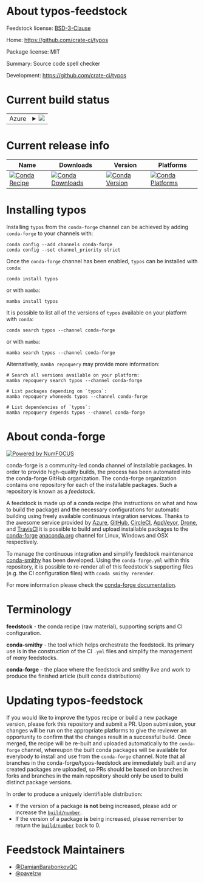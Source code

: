 About typos-feedstock
=====================

Feedstock license: [BSD-3-Clause](https://github.com/conda-forge/typos-feedstock/blob/main/LICENSE.txt)

Home: https://github.com/crate-ci/typos

Package license: MIT

Summary: Source code spell checker

Development: https://github.com/crate-ci/typos

Current build status
====================


<table>
    
  <tr>
    <td>Azure</td>
    <td>
      <details>
        <summary>
          <a href="https://dev.azure.com/conda-forge/feedstock-builds/_build/latest?definitionId=18656&branchName=main">
            <img src="https://dev.azure.com/conda-forge/feedstock-builds/_apis/build/status/typos-feedstock?branchName=main">
          </a>
        </summary>
        <table>
          <thead><tr><th>Variant</th><th>Status</th></tr></thead>
          <tbody><tr>
              <td>linux_64</td>
              <td>
                <a href="https://dev.azure.com/conda-forge/feedstock-builds/_build/latest?definitionId=18656&branchName=main">
                  <img src="https://dev.azure.com/conda-forge/feedstock-builds/_apis/build/status/typos-feedstock?branchName=main&jobName=linux&configuration=linux%20linux_64_" alt="variant">
                </a>
              </td>
            </tr><tr>
              <td>linux_aarch64</td>
              <td>
                <a href="https://dev.azure.com/conda-forge/feedstock-builds/_build/latest?definitionId=18656&branchName=main">
                  <img src="https://dev.azure.com/conda-forge/feedstock-builds/_apis/build/status/typos-feedstock?branchName=main&jobName=linux&configuration=linux%20linux_aarch64_" alt="variant">
                </a>
              </td>
            </tr><tr>
              <td>linux_ppc64le</td>
              <td>
                <a href="https://dev.azure.com/conda-forge/feedstock-builds/_build/latest?definitionId=18656&branchName=main">
                  <img src="https://dev.azure.com/conda-forge/feedstock-builds/_apis/build/status/typos-feedstock?branchName=main&jobName=linux&configuration=linux%20linux_ppc64le_" alt="variant">
                </a>
              </td>
            </tr><tr>
              <td>osx_64</td>
              <td>
                <a href="https://dev.azure.com/conda-forge/feedstock-builds/_build/latest?definitionId=18656&branchName=main">
                  <img src="https://dev.azure.com/conda-forge/feedstock-builds/_apis/build/status/typos-feedstock?branchName=main&jobName=osx&configuration=osx%20osx_64_" alt="variant">
                </a>
              </td>
            </tr><tr>
              <td>osx_arm64</td>
              <td>
                <a href="https://dev.azure.com/conda-forge/feedstock-builds/_build/latest?definitionId=18656&branchName=main">
                  <img src="https://dev.azure.com/conda-forge/feedstock-builds/_apis/build/status/typos-feedstock?branchName=main&jobName=osx&configuration=osx%20osx_arm64_" alt="variant">
                </a>
              </td>
            </tr><tr>
              <td>win_64</td>
              <td>
                <a href="https://dev.azure.com/conda-forge/feedstock-builds/_build/latest?definitionId=18656&branchName=main">
                  <img src="https://dev.azure.com/conda-forge/feedstock-builds/_apis/build/status/typos-feedstock?branchName=main&jobName=win&configuration=win%20win_64_" alt="variant">
                </a>
              </td>
            </tr>
          </tbody>
        </table>
      </details>
    </td>
  </tr>
</table>

Current release info
====================

| Name | Downloads | Version | Platforms |
| --- | --- | --- | --- |
| [![Conda Recipe](https://img.shields.io/badge/recipe-typos-green.svg)](https://anaconda.org/conda-forge/typos) | [![Conda Downloads](https://img.shields.io/conda/dn/conda-forge/typos.svg)](https://anaconda.org/conda-forge/typos) | [![Conda Version](https://img.shields.io/conda/vn/conda-forge/typos.svg)](https://anaconda.org/conda-forge/typos) | [![Conda Platforms](https://img.shields.io/conda/pn/conda-forge/typos.svg)](https://anaconda.org/conda-forge/typos) |

Installing typos
================

Installing `typos` from the `conda-forge` channel can be achieved by adding `conda-forge` to your channels with:

```
conda config --add channels conda-forge
conda config --set channel_priority strict
```

Once the `conda-forge` channel has been enabled, `typos` can be installed with `conda`:

```
conda install typos
```

or with `mamba`:

```
mamba install typos
```

It is possible to list all of the versions of `typos` available on your platform with `conda`:

```
conda search typos --channel conda-forge
```

or with `mamba`:

```
mamba search typos --channel conda-forge
```

Alternatively, `mamba repoquery` may provide more information:

```
# Search all versions available on your platform:
mamba repoquery search typos --channel conda-forge

# List packages depending on `typos`:
mamba repoquery whoneeds typos --channel conda-forge

# List dependencies of `typos`:
mamba repoquery depends typos --channel conda-forge
```


About conda-forge
=================

[![Powered by
NumFOCUS](https://img.shields.io/badge/powered%20by-NumFOCUS-orange.svg?style=flat&colorA=E1523D&colorB=007D8A)](https://numfocus.org)

conda-forge is a community-led conda channel of installable packages.
In order to provide high-quality builds, the process has been automated into the
conda-forge GitHub organization. The conda-forge organization contains one repository
for each of the installable packages. Such a repository is known as a *feedstock*.

A feedstock is made up of a conda recipe (the instructions on what and how to build
the package) and the necessary configurations for automatic building using freely
available continuous integration services. Thanks to the awesome service provided by
[Azure](https://azure.microsoft.com/en-us/services/devops/), [GitHub](https://github.com/),
[CircleCI](https://circleci.com/), [AppVeyor](https://www.appveyor.com/),
[Drone](https://cloud.drone.io/welcome), and [TravisCI](https://travis-ci.com/)
it is possible to build and upload installable packages to the
[conda-forge](https://anaconda.org/conda-forge) [anaconda.org](https://anaconda.org/)
channel for Linux, Windows and OSX respectively.

To manage the continuous integration and simplify feedstock maintenance
[conda-smithy](https://github.com/conda-forge/conda-smithy) has been developed.
Using the ``conda-forge.yml`` within this repository, it is possible to re-render all of
this feedstock's supporting files (e.g. the CI configuration files) with ``conda smithy rerender``.

For more information please check the [conda-forge documentation](https://conda-forge.org/docs/).

Terminology
===========

**feedstock** - the conda recipe (raw material), supporting scripts and CI configuration.

**conda-smithy** - the tool which helps orchestrate the feedstock.
                   Its primary use is in the construction of the CI ``.yml`` files
                   and simplify the management of *many* feedstocks.

**conda-forge** - the place where the feedstock and smithy live and work to
                  produce the finished article (built conda distributions)


Updating typos-feedstock
========================

If you would like to improve the typos recipe or build a new
package version, please fork this repository and submit a PR. Upon submission,
your changes will be run on the appropriate platforms to give the reviewer an
opportunity to confirm that the changes result in a successful build. Once
merged, the recipe will be re-built and uploaded automatically to the
`conda-forge` channel, whereupon the built conda packages will be available for
everybody to install and use from the `conda-forge` channel.
Note that all branches in the conda-forge/typos-feedstock are
immediately built and any created packages are uploaded, so PRs should be based
on branches in forks and branches in the main repository should only be used to
build distinct package versions.

In order to produce a uniquely identifiable distribution:
 * If the version of a package **is not** being increased, please add or increase
   the [``build/number``](https://docs.conda.io/projects/conda-build/en/latest/resources/define-metadata.html#build-number-and-string).
 * If the version of a package **is** being increased, please remember to return
   the [``build/number``](https://docs.conda.io/projects/conda-build/en/latest/resources/define-metadata.html#build-number-and-string)
   back to 0.

Feedstock Maintainers
=====================

* [@DamianBarabonkovQC](https://github.com/DamianBarabonkovQC/)
* [@pavelzw](https://github.com/pavelzw/)

